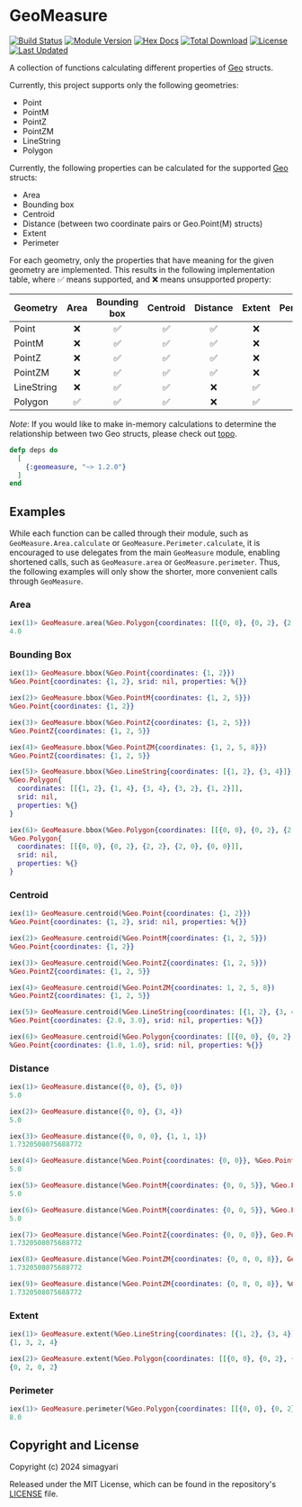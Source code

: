 # GeoMeasure

[![Build Status](https://github.com/simagyari/geomeasure/actions/workflows/elixir-build-and-test.yml/badge.svg?branch=main)](https://github.com/simagyari/geomeasure/actions/workflows/elixir-build-and-test.yml)
[![Module Version](https://img.shields.io/hexpm/v/geomeasure.svg)](https://hex.pm/packages/geomeasure)
[![Hex Docs](https://img.shields.io/badge/hex-docs-lightgreen.svg)](https://hexdocs.pm/geomeasure/)
[![Total Download](https://img.shields.io/hexpm/dt/geomeasure.svg)](https://hex.pm/packages/geomeasure)
[![License](https://img.shields.io/hexpm/l/geomeasure.svg)](https://github.com/simagyari/geomeasure/blob/main/LICENSE)
[![Last Updated](https://img.shields.io/github/last-commit/simagyari/geomeasure.svg)](https://github.com/simagyari/geomeasure/commits/main)

A collection of functions calculating different properties of [Geo](https://github.com/felt/geo/tree/master) structs.

Currently, this project supports only the following geometries:

- Point
- PointM
- PointZ
- PointZM
- LineString
- Polygon

Currently, the following properties can be calculated for the supported [Geo](https://github.com/felt/geo/tree/master) structs:

- Area
- Bounding box
- Centroid
- Distance (between two coordinate pairs or Geo.Point(M) structs)
- Extent
- Perimeter

For each geometry, only the properties that have meaning for the given geometry are implemented. This results in the following implementation table, where ✅ means supported, and ❌ means unsupported property:

| Geometry   | Area | Bounding box | Centroid | Distance | Extent | Perimeter |
| ---------- | :--: | :----------: | :------: | :------: | :----: | :-------: |
| Point      | ❌   | ✅          | ✅       | ✅      | ❌     | ❌       |
| PointM     | ❌   | ✅          | ✅       | ✅      | ❌     | ❌       |
| PointZ     | ❌   | ✅          | ✅       | ✅      | ❌     | ❌       |
| PointZM    | ❌   | ✅          | ✅       | ✅      | ❌     | ❌       |
| LineString | ❌   | ✅          | ✅       | ❌      | ✅     | ❌       |
| Polygon    | ✅   | ✅          | ✅       | ❌      | ✅     | ✅       |

_Note_: If you would like to make in-memory calculations to determine the relationship between two Geo structs, please check out [topo](https://github.com/pkinney/topo).

```elixir
defp deps do
  [
    {:geomeasure, "~> 1.2.0"}
  ]
end
```
## Examples

While each function can be called through their module, such as `GeoMeasure.Area.calculate` or `GeoMeasure.Perimeter.calculate`, it is encouraged to use delegates from the main `GeoMeasure` module, enabling shortened calls, such as `GeoMeasure.area` or `GeoMeasure.perimeter`. Thus, the following examples will only show the shorter, more convenient calls through `GeoMeasure`.

### Area

```elixir
iex(1)> GeoMeasure.area(%Geo.Polygon{coordinates: [[{0, 0}, {0, 2}, {2, 2}, {2, 0}, {0, 0}]]})
4.0
```

### Bounding Box

```elixir
iex(1)> GeoMeasure.bbox(%Geo.Point{coordinates: {1, 2}})
%Geo.Point{coordinates: {1, 2}, srid: nil, properties: %{}}

iex(2)> GeoMeasure.bbox(%Geo.PointM{coordinates: {1, 2, 5}})
%Geo.Point{coordinates: {1, 2}}

iex(3)> GeoMeasure.bbox(%Geo.PointZ{coordinates: {1, 2, 5}})
%Geo.PointZ{coordinates: {1, 2, 5}}

iex(4)> GeoMeasure.bbox(%Geo.PointZM{coordinates: {1, 2, 5, 8}})
%Geo.PointZ{coordinates: {1, 2, 5}}

iex(5)> GeoMeasure.bbox(%Geo.LineString{coordinates: [{1, 2}, {3, 4}]})
%Geo.Polygon{
  coordinates: [[{1, 2}, {1, 4}, {3, 4}, {3, 2}, {1, 2}]],
  srid: nil,
  properties: %{}
}

iex(6)> GeoMeasure.bbox(%Geo.Polygon{coordinates: [[{0, 0}, {0, 2}, {2, 2}, {2, 0}, {0, 0}]]})
%Geo.Polygon{
  coordinates: [[{0, 0}, {0, 2}, {2, 2}, {2, 0}, {0, 0}]],
  srid: nil,
  properties: %{}
}
```

### Centroid

```elixir
iex(1)> GeoMeasure.centroid(%Geo.Point{coordinates: {1, 2}})
%Geo.Point{coordinates: {1, 2}, srid: nil, properties: %{}}

iex(2)> GeoMeasure.centroid(%Geo.PointM{coordinates: {1, 2, 5}})
%Geo.Point{coordinates: {1, 2}}

iex(3)> GeoMeasure.centroid(%Geo.PointZ{coordinates: {1, 2, 5}})
%Geo.PointZ{coordinates: {1, 2, 5}}

iex(4)> GeoMeasure.centroid(%Geo.PointZM{coordinates: 1, 2, 5, 8})
%Geo.PointZ{coordinates: {1, 2, 5}}

iex(5)> GeoMeasure.centroid(%Geo.LineString{coordinates: [{1, 2}, {3, 4}]})
%Geo.Point{coordinates: {2.0, 3.0}, srid: nil, properties: %{}}

iex(6)> GeoMeasure.centroid(%Geo.Polygon{coordinates: [[{0, 0}, {0, 2}, {2, 2}, {2, 0}, {0, 0}]]})
%Geo.Point{coordinates: {1.0, 1.0}, srid: nil, properties: %{}}
```

### Distance

```elixir
iex(1)> GeoMeasure.distance({0, 0}, {5, 0})
5.0

iex(2)> GeoMeasure.distance({0, 0}, {3, 4})
5.0

iex(3)> GeoMeasure.distance({0, 0, 0}, {1, 1, 1})
1.7320508075688772

iex(4)> GeoMeasure.distance(%Geo.Point{coordinates: {0, 0}}, %Geo.Point{coordinates: {3, 4}})
5.0

iex(5)> GeoMeasure.distance(%Geo.PointM{coordinates: {0, 0, 5}}, %Geo.PointM{coordinates: {3, 4, 10}})
5.0

iex(6)> GeoMeasure.distance(%Geo.PointM{coordinates: {0, 0, 5}}, %Geo.Point{coordinates: {3, 4}})
5.0

iex(7)> GeoMeasure.distance(%Geo.PointZ{coordinates: {0, 0, 0}}, Geo.PointZ{coordinates: {1, 1, 1}})
1.7320508075688772

iex(8)> GeoMeasure.distance(%Geo.PointZM{coordinates: {0, 0, 0, 8}}, Geo.PointZM{coordinates: {1, 1, 1, 6}})
1.7320508075688772

iex(9)> GeoMeasure.distance(%Geo.PointZM{coordinates: {0, 0, 0, 8}}, %Geo.PointZ{coordinates: {1, 1, 1}})
1.7320508075688772
```

### Extent

```elixir
iex(1)> GeoMeasure.extent(%Geo.LineString{coordinates: [{1, 2}, {3, 4}]})
{1, 3, 2, 4}

iex(2)> GeoMeasure.extent(%Geo.Polygon{coordinates: [[{0, 0}, {0, 2}, {2, 2}, {2, 0}, {0, 0}]]})
{0, 2, 0, 2}
```

### Perimeter

```elixir
iex(1)> GeoMeasure.perimeter(%Geo.Polygon{coordinates: [[{0, 0}, {0, 2}, {2, 2}, {2, 0}, {0, 0}]]})
8.0
```

## Copyright and License

Copyright (c) 2024 simagyari

Released under the MIT License, which can be found in the repository's [LICENSE](https://github.com/simagyari/geomeasure/blob/main/LICENSE) file.